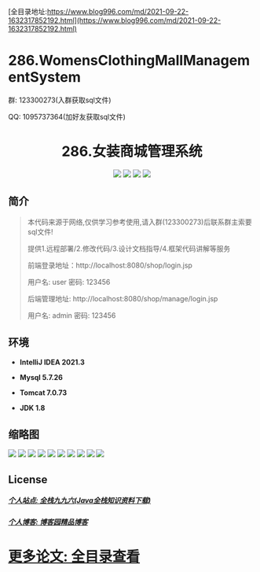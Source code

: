 [全目录地址:https://www.blog996.com/md/2021-09-22-1632317852192.html](https://www.blog996.com/md/2021-09-22-1632317852192.html)
# 286.WomensClothingMallManagementSystem

<p>群: 123300273(入群获取sql文件)</p>
<p>QQ: 1095737364(加好友获取sql文件)</p>

<p><h1 align="center">286.女装商城管理系统</h1></p>


<p align="center">
	<img src="https://img.shields.io/badge/jdk-1.8-orange.svg"/>
    <img src="https://img.shields.io/badge/servlet-5.x-lightgrey.svg"/>
    <img src="https://img.shields.io/badge/jsp-3.x-blue.svg"/>
    <img src="https://img.shields.io/badge/jdbc-5.x-yellow.svg"/>
</p>

## 简介

> 本代码来源于网络,仅供学习参考使用,请入群(123300273)后联系群主索要sql文件!
>
> 提供1.远程部署/2.修改代码/3.设计文档指导/4.框架代码讲解等服务
>
> 前端登录地址：http://localhost:8080/shop/login.jsp
>
> 用户名: user   密码: 123456
>
> 后端管理地址: http://localhost:8080/shop/manage/login.jsp
>
> 用户名: admin   密码: 123456
>


## 环境

- <b>IntelliJ IDEA 2021.3</b>

- <b>Mysql 5.7.26</b>

- <b>Tomcat 7.0.73</b>

- <b>JDK 1.8</b>





## 缩略图

![](https://img2023.cnblogs.com/blog/588112/202310/588112-20231023234136157-994809550.png)
![](https://img2023.cnblogs.com/blog/588112/202310/588112-20231023234142913-376588883.png)
![](https://img2023.cnblogs.com/blog/588112/202310/588112-20231023234201354-471039021.png)
![](https://img2023.cnblogs.com/blog/588112/202310/588112-20231023234213362-1337958132.png)
![](https://img2023.cnblogs.com/blog/588112/202310/588112-20231023234220768-2122598074.png)
![](https://img2023.cnblogs.com/blog/588112/202310/588112-20231023234226465-1780828172.png)
![](https://img2023.cnblogs.com/blog/588112/202310/588112-20231023234231657-1495875167.png)
![](https://img2023.cnblogs.com/blog/588112/202310/588112-20231023234236299-1968127287.png)
![](https://img2023.cnblogs.com/blog/588112/202310/588112-20231023234242725-1796397329.png)
![](https://img2023.cnblogs.com/blog/588112/202310/588112-20231023234246835-630547633.png)




## License

##### [个人站点: 全栈九九六(Java全栈知识资料下载)](https://www.blog996.com/)
##### [个人博客: 博客园精品博客](https://www.cnblogs.com/yysbolg/)
# [更多论文: 全目录查看](https://www.blog996.com/md/2021-09-22-1632317852192.html)



